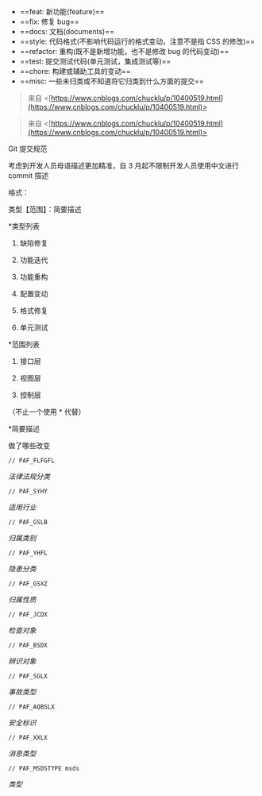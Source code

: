 - ==feat: 新功能(feature)==
- ==fix: 修复 bug==
- ==docs: 文档(documents)==
- ==style: 代码格式(不影响代码运行的格式变动，注意不是指 CSS 的修改)==
- ==refactor: 重构(既不是新增功能，也不是修改 bug 的代码变动)==
- ==test: 提交测试代码(单元测试，集成测试等)==
- ==chore: 构建或辅助工具的变动==
- ==misc: 一些未归类或不知道将它归类到什么方面的提交==
  
> 来自 <[https://www.cnblogs.com/chucklu/p/10400519.html](https://www.cnblogs.com/chucklu/p/10400519.html)>  

  
> 来自 <[https://www.cnblogs.com/chucklu/p/10400519.html](https://www.cnblogs.com/chucklu/p/10400519.html)>  

Git 提交规范

考虑到开发人员母语描述更加精准，自 3 月起不限制开发人员使用中文进行 commit 描述

格式：

  

类型【范围】：简要描述

  

*类型列表

1. 缺陷修复

2. 功能迭代

3. 功能重构

4. 配置变动

5. 格式修复

6. 单元测试

  

*范围列表

1. 接口层

2. 视图层

3. 控制层

（不止一个使用 * 代替）

  

*简要描述

做了哪些改变

```
// PAF_FLFGFL 
```

_法律法规分类_

```
// PAF_SYHY 
```

_适用行业_

```
// PAF_GSLB 
```

_归属类别_

```
// PAF_YHFL 
```

_隐患分类_

```
// PAF_GSXZ 
```

_归属性质_

```
// PAF_JCDX 
```

_检查对象_

```
// PAF_BSDX 
```

_辨识对象_

```
// PAF_SGLX 
```

_事故类型_

```
// PAF_AQBSLX 
```

_安全标识_

```
// PAF_XXLX 
```

_消息类型_

```
// PAF_MSDSTYPE msds
```

_类型_